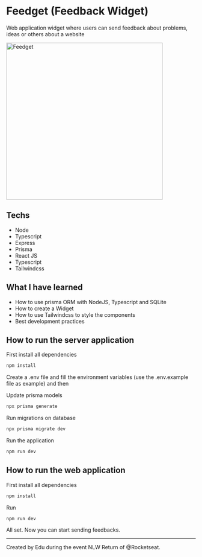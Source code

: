 # Feedget (Feedback Widget)
Web application widget where users can send feedback about problems, ideas or others about a website

<img width="416" alt="Feedget" src="https://user-images.githubusercontent.com/58858236/167509610-773ceccb-d68f-4f87-b0fd-1d6a06251390.png">

## Techs
- Node
- Typescript
- Express
- Prisma
- React JS
- Typescript
- Tailwindcss

## What I have learned
- How to use prisma ORM with NodeJS, Typescript and SQLite
- How to create a Widget
- How to use Tailwindcss to style the components
- Best development practices

## How to run the server application
First install all dependencies
```bash
npm install
````
Create a .env file and fill the environment variables (use the .env.example file as example) and then

Update prisma models
```bash
npx prisma generate
```

Run migrations on database
```bash
npx prisma migrate dev
```

Run the application
```bash
npm run dev
```

## How to run the web application
First install all dependencies
```bash
npm install
````

Run
```bash
npm run dev
```

All set. Now you can start sending feedbacks.

---
Created by Edu during the event NLW Return of @Rocketseat.
